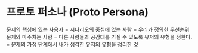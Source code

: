 # 프로토 퍼소나 (Proto Persona)

문제의 핵심에 있는 사용자  = 시나리오의 중심에 있는 사람
 = 우리가 정의한 우선순위 문제와 마주치는 사람
 = 다른 사람들과 공감대를 가질 수 있도록 유저의 유형을 정한다.
 = 문제의 가정 단계에서 내가 생각한 유저의 유형을 정리한 것
